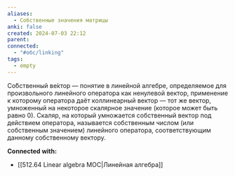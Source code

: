 ```yaml
---
aliases:
  - Cобственные значения матрицы
anki: false
created: 2024-07-03 22:12
parent: 
connected:
  - "#обс/linking"
tags:
  - empty
---
```



Со́бственный ве́ктор — понятие в линейной алгебре, определяемое для произвольного линейного оператора как ненулевой вектор, применение к которому оператора даёт коллинеарный вектор — тот же вектор, умноженный на некоторое скалярное значение (которое может быть равно 0). Скаляр, на который умножается собственный вектор под действием оператора, называется собственным числом (или собственным значением) линейного оператора, соответствующим данному собственному вектору. 













**Connected with:**
- [[512.64  Linear algebra MOC|Линейная алгебра]]

